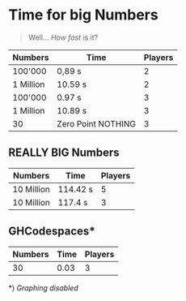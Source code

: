 # Time for big Numbers

> Well... *How fast* is it?

| Numbers | Time | Players |
| ----- | ----- | ----- |
| 100'000 | 0,89 s | 2 |
| 1 Million | 10.59 s | 2 |
| 100'000 | 0.97 s | 3 |
| 1 Million | 10.89 s | 3 |
| 30 | Zero Point NOTHING | 3 |



## REALLY BIG Numbers

| Numbers | Time | Players |
| --- | --- | --- |
| 10 Million | 114.42 s | 5 |
| 10 Million | 117.4 s | 3 |

## GHCodespaces*

| Numbers | Time | Players |
| --- | --- | --- |
| 30 | 0.03 | 3 |





*) *Graphing disabled*
